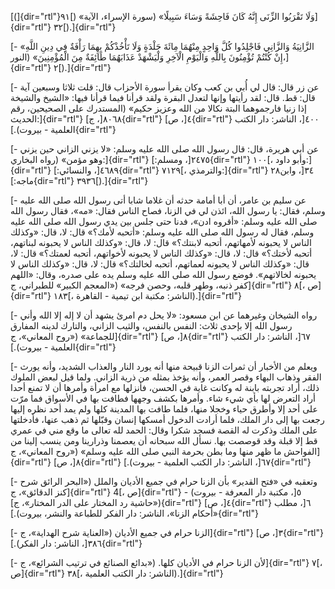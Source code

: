 [(]{dir="rtl"}۹۱[) «وَلَا تَقْرَبُوا الزِّنَى إِنَّهُ كَانَ فَاحِشَةً وَسَاءَ سَبِيلًا» (سورة
الإسراء، الآية]{dir="rtl"} ٣٢[).]{dir="rtl"}

[- «الزَّانِيَةُ وَالزَّانِي فَاجْلِدُوا كُلَّ وَاحِدٍ مِنْهُمَا مِائَةَ جَلْدَةٍ وَلَا تَأْخُذْكُمْ بِهِمَا رَأْفَةٌ
فِي دِينِ اللَّهِ إِنْ كُنْتُمْ تُؤْمِنُونَ بِاللَّهِ وَالْيَوْمِ الْآخِرِ وَلْيَشْهَدْ عَذَابَهُمَا طَائِفَةٌ مِنَ
الْمُؤْمِنِينَ» (النور،]{dir="rtl"} ٢[).]{dir="rtl"}

[- عن زر قال: قال لي أُبي بن كعب وكان يقرأ سورة الأحزاب قال: قلت ثلاثا
وسبعين آية قال: قط. قال: لقد رأيتها وإنها لتعدل البقرة ولقد قرأنا فيما
قرأنا فيها: «الشيخ والشيخة إذا زنيا فارجموهما البتة نكالا من الله وعزيز
حكيم» (المستدرك على الصحيحين، رقم الحديث:]{dir="rtl"} ٨٠٦٨[،
ج]{dir="rtl"} ٤[، ص]{dir="rtl"} ٤٠٠[، الناشر: دار الكتب العلمية -
بيروت).]{dir="rtl"}

[- عن أبي هريرة، قال: قال رسول الله صلى الله عليه وسلم: «لا يزني الزاني
حين يزني وهو مؤمن» (رواه البخاري:]{dir="rtl"} ٢٤٧٥[، ومسلم:]{dir="rtl"}
۱۰۰[، وأبو داود:]{dir="rtl"} ٤٦٨٩[، والنسائي:]{dir="rtl"} ۷۱۲۹[،
والترمذي:]{dir="rtl"} ۲۸٣٤[، وابن ماجه:]{dir="rtl"} ٣٩٣٦[).]{dir="rtl"}

[- عن سليم بن عامر، أن أبا أمامة حدثه أن غلاما شابا أتى رسول الله صلى
الله عليه وسلم، فقال: يا رسول الله، ائذن لي في الزنا، فصاح الناس فقال:
«مه»، فقال رسول الله صلى الله عليه وسلم: «أقروه ادن»، فدنا حتى جلس بين
يدي رسول الله صلى الله عليه وسلم، فقال له رسول الله صلى الله عليه وسلم:
«أتحبه لأمك؟» قال: لا، قال: «وكذلك الناس لا يحبونه لأمهاتهم، أتحبه
لابنتك؟» قال: لا، قال: «وكذلك الناس لا يحبونه لبناتهم، أتحبه لأختك؟»
قال: لا، قال: «وكذلك الناس لا يحبونه لأخواتهم، أتحبه لعمتك؟» قال: لا،
قال: «وكذلك الناس لا يحبونه لعماتهم، أتحبه لخالتك؟» قال: لا، قال: «وكذلك
الناس لا يحبونه لخالاتهم». فوضع رسول الله صلى الله عليه وسلم يده على
صدره، وقال: «اللهم كفر ذنبه، وطهر قلبه، وحصن فرجه» («المعجم الكبير»
للطبراني، ج]{dir="rtl"} ۸[، ص]{dir="rtl"} ۱۸۳[، الناشر: مكتبة ابن
تيمية - القاهرة).]{dir="rtl"}

[- رواه الشيخان وغيرهما عن ابن مسعود: «لا يحل دم امرئ يشهد أن لا إله إلا
الله وأني رسول الله إلا بإحدى ثلاث: النفس بالنفس، والثيب الزاني، والتارك
لدينه المفارق للجماعة» («روح المعاني»، ج]{dir="rtl"} ٨[، ص]{dir="rtl"}
٦٧[، الناشر: دار الكتب العلمية - بيروت).]{dir="rtl"}

[- ويعلم من الأخبار أن ثمرات الزنا قبيحة منها أنه يورد النار والعذاب
الشديد، وأنه يورث الفقر وذهاب البهاء وقصر العمر، وأنه يؤخذ بمثله من ذرية
الزاني. ولما قيل لبعض الملوك ذلك، أراد تجربته بابنة له وكانت غاية في
الحسن، فأنزلها مع امرأة وأمرها أن لا تمنع أحدا أراد التعرض لها بأي شيء
شاء. وأمرها بكشف وجهها فطافت بها في الأسواق فما مرّت على أحد إلا وأطرق
حياء وخجلا منها، فلما طافت بها المدينة كلها ولم يمد أحد نظره إليها رجعت
بها إلى دار الملك، فلما أرادت الدخول أمسكها إنسان وقبّلها ثم ذهب عنها،
فأدخلتها على الملك وذكرت له القصة فسجد شكرا وقال: الحمد لله تعالى ما وقع
مني في عمري قط إلا قبلة وقد قوصصت بها. نسأل الله سبحانه أن يعصمنا
وذرارينا ومن ينسب إلينا من الفواحش ما ظهر منها وما بطن بحرمة النبي صلى
الله عليه وسلم» («روح المعاني»، ج]{dir="rtl"} ٨[، ص]{dir="rtl"} ٦٧[،
الناشر: دار الكتب العلمية - بيروت).]{dir="rtl"}

[- وتعقبه في «فتح القدير» بأن الزنا حرام في جميع الأديان والملل («البحر
الرائق شرح كنز الدقائق»، ج]{dir="rtl"} 4[، ص]{dir="rtl"} ٥[، مكتبة دار
المعرفة - بيروت) - («حاشية رد المختار على الدر المختار»، ج]{dir="rtl"}
٤[، ص]{dir="rtl"} ٦[، مطلب «أحكام الزنا»، الناشر: دار الفكر للطباعة
والنشر، بيروت).]{dir="rtl"}

[- الزنا حرام في جميع الأديان («العناية شرح الهداية»، ج]{dir="rtl"} ٣[،
ص]{dir="rtl"} ٣٨٦[، الناشر: دار الفكر).]{dir="rtl"}

[- لأن الزنا حرام في الأديان كلها. («بدائع الصنائع في ترتيب الشرائع»،
ج]{dir="rtl"} ۷[، ص]{dir="rtl"} ۳۸[، الناشر: دار الكتب
العلمية).]{dir="rtl"}
